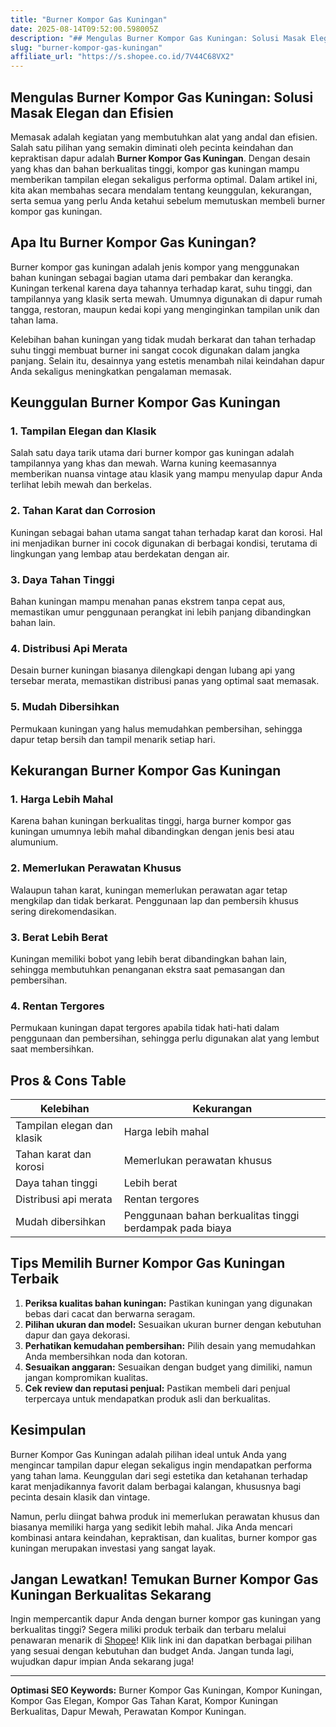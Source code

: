 ```yaml
---
title: "Burner Kompor Gas Kuningan"
date: 2025-08-14T09:52:00.598005Z
description: "## Mengulas Burner Kompor Gas Kuningan: Solusi Masak Elegan dan Efisien..."
slug: "burner-kompor-gas-kuningan"
affiliate_url: "https://s.shopee.co.id/7V44C68VX2"
---
```

## Mengulas Burner Kompor Gas Kuningan: Solusi Masak Elegan dan Efisien

Memasak adalah kegiatan yang membutuhkan alat yang andal dan efisien. Salah satu pilihan yang semakin diminati oleh pecinta keindahan dan kepraktisan dapur adalah **Burner Kompor Gas Kuningan**. Dengan desain yang khas dan bahan berkualitas tinggi, kompor gas kuningan mampu memberikan tampilan elegan sekaligus performa optimal. Dalam artikel ini, kita akan membahas secara mendalam tentang keunggulan, kekurangan, serta semua yang perlu Anda ketahui sebelum memutuskan membeli burner kompor gas kuningan.

## Apa Itu Burner Kompor Gas Kuningan?

Burner kompor gas kuningan adalah jenis kompor yang menggunakan bahan kuningan sebagai bagian utama dari pembakar dan kerangka. Kuningan terkenal karena daya tahannya terhadap karat, suhu tinggi, dan tampilannya yang klasik serta mewah. Umumnya digunakan di dapur rumah tangga, restoran, maupun kedai kopi yang menginginkan tampilan unik dan tahan lama.

Kelebihan bahan kuningan yang tidak mudah berkarat dan tahan terhadap suhu tinggi membuat burner ini sangat cocok digunakan dalam jangka panjang. Selain itu, desainnya yang estetis menambah nilai keindahan dapur Anda sekaligus meningkatkan pengalaman memasak.

## Keunggulan Burner Kompor Gas Kuningan

### 1. Tampilan Elegan dan Klasik

Salah satu daya tarik utama dari burner kompor gas kuningan adalah tampilannya yang khas dan mewah. Warna kuning keemasannya memberikan nuansa vintage atau klasik yang mampu menyulap dapur Anda terlihat lebih mewah dan berkelas.

### 2. Tahan Karat dan Corrosion

Kuningan sebagai bahan utama sangat tahan terhadap karat dan korosi. Hal ini menjadikan burner ini cocok digunakan di berbagai kondisi, terutama di lingkungan yang lembap atau berdekatan dengan air.

### 3. Daya Tahan Tinggi

Bahan kuningan mampu menahan panas ekstrem tanpa cepat aus, memastikan umur penggunaan perangkat ini lebih panjang dibandingkan bahan lain.

### 4. Distribusi Api Merata

Desain burner kuningan biasanya dilengkapi dengan lubang api yang tersebar merata, memastikan distribusi panas yang optimal saat memasak.

### 5. Mudah Dibersihkan

Permukaan kuningan yang halus memudahkan pembersihan, sehingga dapur tetap bersih dan tampil menarik setiap hari.

## Kekurangan Burner Kompor Gas Kuningan

### 1. Harga Lebih Mahal

Karena bahan kuningan berkualitas tinggi, harga burner kompor gas kuningan umumnya lebih mahal dibandingkan dengan jenis besi atau alumunium.

### 2. Memerlukan Perawatan Khusus

Walaupun tahan karat, kuningan memerlukan perawatan agar tetap mengkilap dan tidak berkarat. Penggunaan lap dan pembersih khusus sering direkomendasikan.

### 3. Berat Lebih Berat

Kuningan memiliki bobot yang lebih berat dibandingkan bahan lain, sehingga membutuhkan penanganan ekstra saat pemasangan dan pembersihan.

### 4. Rentan Tergores

Permukaan kuningan dapat tergores apabila tidak hati-hati dalam penggunaan dan pembersihan, sehingga perlu digunakan alat yang lembut saat membersihkan.

## Pros & Cons Table

| Kelebihan                                   | Kekurangan                               |
|----------------------------------------------|------------------------------------------|
| Tampilan elegan dan klasik                  | Harga lebih mahal                       |
| Tahan karat dan korosi                     | Memerlukan perawatan khusus            |
| Daya tahan tinggi                          | Lebih berat                            |
| Distribusi api merata                      | Rentan tergores                        |
| Mudah dibersihkan                         | Penggunaan bahan berkualitas tinggi berdampak pada biaya |

## Tips Memilih Burner Kompor Gas Kuningan Terbaik

1. **Periksa kualitas bahan kuningan:** Pastikan kuningan yang digunakan bebas dari cacat dan berwarna seragam.
2. **Pilihan ukuran dan model:** Sesuaikan ukuran burner dengan kebutuhan dapur dan gaya dekorasi.
3. **Perhatikan kemudahan pembersihan:** Pilih desain yang memudahkan Anda membersihkan noda dan kotoran.
4. **Sesuaikan anggaran:** Sesuaikan dengan budget yang dimiliki, namun jangan kompromikan kualitas.
5. **Cek review dan reputasi penjual:** Pastikan membeli dari penjual terpercaya untuk mendapatkan produk asli dan berkualitas.

## Kesimpulan

Burner Kompor Gas Kuningan adalah pilihan ideal untuk Anda yang mengincar tampilan dapur elegan sekaligus ingin mendapatkan performa yang tahan lama. Keunggulan dari segi estetika dan ketahanan terhadap karat menjadikannya favorit dalam berbagai kalangan, khususnya bagi pecinta desain klasik dan vintage.

Namun, perlu diingat bahwa produk ini memerlukan perawatan khusus dan biasanya memiliki harga yang sedikit lebih mahal. Jika Anda mencari kombinasi antara keindahan, kepraktisan, dan kualitas, burner kompor gas kuningan merupakan investasi yang sangat layak.

## Jangan Lewatkan! Temukan Burner Kompor Gas Kuningan Berkualitas Sekarang

Ingin mempercantik dapur Anda dengan burner kompor gas kuningan yang berkualitas tinggi? Segera miliki produk terbaik dan terbaru melalui penawaran menarik di [Shopee](https://s.shopee.co.id/7V44C68VX2)! Klik link ini dan dapatkan berbagai pilihan yang sesuai dengan kebutuhan dan budget Anda. Jangan tunda lagi, wujudkan dapur impian Anda sekarang juga!

---

**Optimasi SEO Keywords:** Burner Kompor Gas Kuningan, Kompor Kuningan, Kompor Gas Elegan, Kompor Gas Tahan Karat, Kompor Kuningan Berkualitas, Dapur Mewah, Perawatan Kompor Kuningan.